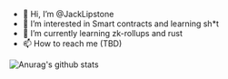 - 👋 Hi, I’m @JackLipstone
- 👀 I’m interested in Smart contracts and learning sh*t
- 🌱 I’m currently learning zk-rollups and rust 
- 📫 How to reach me (TBD)

![Anurag's github stats](https://github-readme-stats.vercel.app/api?username=jacklipstone&count_private=true&show_icons=true&theme=radical)
